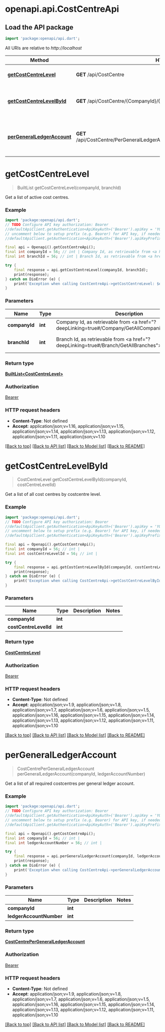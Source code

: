 # openapi.api.CostCentreApi

## Load the API package
```dart
import 'package:openapi/api.dart';
```

All URIs are relative to *http://localhost*

Method | HTTP request | Description
------------- | ------------- | -------------
[**getCostCentreLevel**](CostCentreApi.md#getcostcentrelevel) | **GET** /api/CostCentre | Get a list of active cost centres.
[**getCostCentreLevelById**](CostCentreApi.md#getcostcentrelevelbyid) | **GET** /api/CostCentre/{CompanyId}/{CostCentreLevelId} | Get a list of all cost centres by costcentre level.
[**perGeneralLedgerAccount**](CostCentreApi.md#pergeneralledgeraccount) | **GET** /api/CostCentre/PerGeneralLedgerAccount/{CompanyId}/{LedgerAccountNumber} | Get a list of all required costcentres per general ledger account.


# **getCostCentreLevel**
> BuiltList<CostCentreLevel> getCostCentreLevel(companyId, branchId)

Get a list of active cost centres.

### Example
```dart
import 'package:openapi/api.dart';
// TODO Configure API key authorization: Bearer
//defaultApiClient.getAuthentication<ApiKeyAuth>('Bearer').apiKey = 'YOUR_API_KEY';
// uncomment below to setup prefix (e.g. Bearer) for API key, if needed
//defaultApiClient.getAuthentication<ApiKeyAuth>('Bearer').apiKeyPrefix = 'Bearer';

final api = Openapi().getCostCentreApi();
final int companyId = 56; // int | Company Id, as retrievable from <a href=\"?deepLinking=true#/Company/GetAllCompanies\">api/Company</a>
final int branchId = 56; // int | Branch Id, as retrievable from <a href=\"?deepLinking=true#/Branch/GetAllBranches\">api/Branch</a>

try {
    final response = api.getCostCentreLevel(companyId, branchId);
    print(response);
} catch on DioError (e) {
    print('Exception when calling CostCentreApi->getCostCentreLevel: $e\n');
}
```

### Parameters

Name | Type | Description  | Notes
------------- | ------------- | ------------- | -------------
 **companyId** | **int**| Company Id, as retrievable from <a href=\"?deepLinking=true#/Company/GetAllCompanies\">api/Company</a> | [optional] 
 **branchId** | **int**| Branch Id, as retrievable from <a href=\"?deepLinking=true#/Branch/GetAllBranches\">api/Branch</a> | [optional] [default to 0]

### Return type

[**BuiltList&lt;CostCentreLevel&gt;**](CostCentreLevel.md)

### Authorization

[Bearer](../README.md#Bearer)

### HTTP request headers

 - **Content-Type**: Not defined
 - **Accept**: application/json;v=1.16, application/json;v=1.15, application/json;v=1.14, application/json;v=1.13, application/json;v=1.12, application/json;v=1.11, application/json;v=1.10

[[Back to top]](#) [[Back to API list]](../README.md#documentation-for-api-endpoints) [[Back to Model list]](../README.md#documentation-for-models) [[Back to README]](../README.md)

# **getCostCentreLevelById**
> CostCentreLevel getCostCentreLevelById(companyId, costCentreLevelId)

Get a list of all cost centres by costcentre level.

### Example
```dart
import 'package:openapi/api.dart';
// TODO Configure API key authorization: Bearer
//defaultApiClient.getAuthentication<ApiKeyAuth>('Bearer').apiKey = 'YOUR_API_KEY';
// uncomment below to setup prefix (e.g. Bearer) for API key, if needed
//defaultApiClient.getAuthentication<ApiKeyAuth>('Bearer').apiKeyPrefix = 'Bearer';

final api = Openapi().getCostCentreApi();
final int companyId = 56; // int | 
final int costCentreLevelId = 56; // int | 

try {
    final response = api.getCostCentreLevelById(companyId, costCentreLevelId);
    print(response);
} catch on DioError (e) {
    print('Exception when calling CostCentreApi->getCostCentreLevelById: $e\n');
}
```

### Parameters

Name | Type | Description  | Notes
------------- | ------------- | ------------- | -------------
 **companyId** | **int**|  | 
 **costCentreLevelId** | **int**|  | 

### Return type

[**CostCentreLevel**](CostCentreLevel.md)

### Authorization

[Bearer](../README.md#Bearer)

### HTTP request headers

 - **Content-Type**: Not defined
 - **Accept**: application/json;v=1.9, application/json;v=1.8, application/json;v=1.7, application/json;v=1.6, application/json;v=1.5, application/json;v=1.16, application/json;v=1.15, application/json;v=1.14, application/json;v=1.13, application/json;v=1.12, application/json;v=1.11, application/json;v=1.10

[[Back to top]](#) [[Back to API list]](../README.md#documentation-for-api-endpoints) [[Back to Model list]](../README.md#documentation-for-models) [[Back to README]](../README.md)

# **perGeneralLedgerAccount**
> CostCentrePerGeneralLedgerAccount perGeneralLedgerAccount(companyId, ledgerAccountNumber)

Get a list of all required costcentres per general ledger account.

### Example
```dart
import 'package:openapi/api.dart';
// TODO Configure API key authorization: Bearer
//defaultApiClient.getAuthentication<ApiKeyAuth>('Bearer').apiKey = 'YOUR_API_KEY';
// uncomment below to setup prefix (e.g. Bearer) for API key, if needed
//defaultApiClient.getAuthentication<ApiKeyAuth>('Bearer').apiKeyPrefix = 'Bearer';

final api = Openapi().getCostCentreApi();
final int companyId = 56; // int | 
final int ledgerAccountNumber = 56; // int | 

try {
    final response = api.perGeneralLedgerAccount(companyId, ledgerAccountNumber);
    print(response);
} catch on DioError (e) {
    print('Exception when calling CostCentreApi->perGeneralLedgerAccount: $e\n');
}
```

### Parameters

Name | Type | Description  | Notes
------------- | ------------- | ------------- | -------------
 **companyId** | **int**|  | 
 **ledgerAccountNumber** | **int**|  | 

### Return type

[**CostCentrePerGeneralLedgerAccount**](CostCentrePerGeneralLedgerAccount.md)

### Authorization

[Bearer](../README.md#Bearer)

### HTTP request headers

 - **Content-Type**: Not defined
 - **Accept**: application/json;v=1.9, application/json;v=1.8, application/json;v=1.7, application/json;v=1.6, application/json;v=1.5, application/json;v=1.16, application/json;v=1.15, application/json;v=1.14, application/json;v=1.13, application/json;v=1.12, application/json;v=1.11, application/json;v=1.10

[[Back to top]](#) [[Back to API list]](../README.md#documentation-for-api-endpoints) [[Back to Model list]](../README.md#documentation-for-models) [[Back to README]](../README.md)

